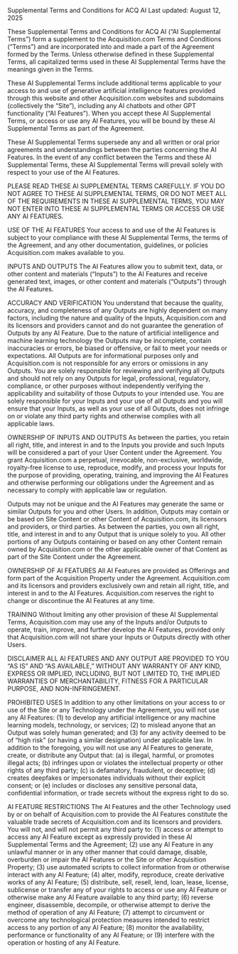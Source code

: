 Supplemental Terms and Conditions for ACQ AI
Last updated: August 12, 2025

These Supplemental Terms and Conditions for ACQ AI (“AI Supplemental Terms”) form a supplement to the Acquisition.com Terms and Conditions (“Terms”) and are incorporated into and made a part of the Agreement formed by the Terms. Unless otherwise defined in these Supplemental Terms, all capitalized terms used in these AI Supplemental Terms have the meanings given in the Terms.

These AI Supplemental Terms include additional terms applicable to your access to and use of generative artificial intelligence features provided through this website and other Acquisition.com websites and subdomains (collectively the “Site”), including any AI chatbots and other GPT functionality (“AI Features”). When you accept these AI Supplemental Terms, or access or use any AI Features, you will be bound by these AI Supplemental Terms as part of the Agreement.

These AI Supplemental Terms supersede any and all written or oral prior agreements and understandings between the parties concerning the AI Features. In the event of any conflict between the Terms and these AI Supplemental Terms, these AI Supplemental Terms will prevail solely with respect to your use of the AI Features.

PLEASE READ THESE AI SUPPLEMENTAL TERMS CAREFULLY. IF YOU DO NOT AGREE TO THESE AI SUPPLEMENTAL TERMS, OR DO NOT MEET ALL OF THE REQUIREMENTS IN THESE AI SUPPLEMENTAL TERMS, YOU MAY NOT ENTER INTO THESE AI SUPPLEMENTAL TERMS OR ACCESS OR USE ANY AI FEATURES.

USE OF THE AI FEATURES
Your access to and use of the AI Features is subject to your compliance with these AI Supplemental Terms, the terms of the Agreement, and any other documentation, guidelines, or policies Acquisition.com makes available to you.

INPUTS AND OUTPUTS
The AI Features allow you to submit text, data, or other content and materials (“Inputs”) to the AI Features and receive generated text, images, or other content and materials (“Outputs”) through the AI Features.

ACCURACY AND VERIFICATION
You understand that because the quality, accuracy, and completeness of any Outputs are highly dependent on many factors, including the nature and quality of the Inputs, Acquisition.com and its licensors and providers cannot and do not guarantee the generation of Outputs by any AI Feature. Due to the nature of artificial intelligence and machine learning technology the Outputs may be incomplete, contain inaccuracies or errors, be biased or offensive, or fail to meet your needs or expectations. All Outputs are for informational purposes only and Acquisition.com is not responsible for any errors or omissions in any Outputs. You are solely responsible for reviewing and verifying all Outputs and should not rely on any Outputs for legal, professional, regulatory, compliance, or other purposes without independently verifying the applicability and suitability of those Outputs to your intended use. You are solely responsible for your Inputs and your use of all Outputs and you will ensure that your Inputs, as well as your use of all Outputs, does not infringe on or violate any third party rights and otherwise complies with all applicable laws.

OWNERSHIP OF INPUTS AND OUTPUTS
As between the parties, you retain all right, title, and interest in and to the Inputs you provide and such Inputs will be considered a part of your User Content under the Agreement. You grant Acquisition.com a perpetual, irrevocable, non-exclusive, worldwide, royalty-free license to use, reproduce, modify, and process your Inputs for the purpose of providing, operating, training, and improving the AI Features and otherwise performing our obligations under the Agreement and as necessary to comply with applicable law or regulation.

Outputs may not be unique and the AI Features may generate the same or similar Outputs for you and other Users. In addition, Outputs may contain or be based on Site Content or other Content of Acquisition.com, its licensors and providers, or third parties. As between the parties, you own all right, title, and interest in and to any Output that is unique solely to you. All other portions of any Outputs containing or based on any other Content remain owned by Acquisition.com or the other applicable owner of that Content as part of the Site Content under the Agreement.

OWNERSHIP OF AI FEATURES
All AI Features are provided as Offerings and form part of the Acquisition Property under the Agreement. Acquisition.com and its licensors and providers exclusively own and retain all right, title, and interest in and to the AI Features. Acquisition.com reserves the right to change or discontinue the AI Features at any time.

TRAINING
Without limiting any other provision of these AI Supplemental Terms, Acquisition.com may use any of the Inputs and/or Outputs to operate, train, improve, and further develop the AI Features, provided only that Acquisition.com will not share your Inputs or Outputs directly with other Users.

DISCLAIMER
ALL AI FEATURES AND ANY OUTPUT ARE PROVIDED TO YOU “AS IS” AND “AS AVAILABLE,” WITHOUT ANY WARRANTY OF ANY KIND, EXPRESS OR IMPLIED, INCLUDING, BUT NOT LIMITED TO, THE IMPLIED WARRANTIES OF MERCHANTABILITY, FITNESS FOR A PARTICULAR PURPOSE, AND NON-INFRINGEMENT.

PROHIBITED USES
In addition to any other limitations on your access to or use of the Site or any Technology under the Agreement, you will not use any AI Features: (1) to develop any artificial intelligence or any machine learning models, technology, or services; (2) to mislead anyone that an Output was solely human generated; and (3) for any activity deemed to be of “high risk” (or having a similar designation) under applicable law. In addition to the foregoing, you will not use any AI Features to generate, create, or distribute any Output that: (a) is illegal, harmful, or promotes illegal acts; (b) infringes upon or violates the intellectual property or other rights of any third party; (c) is defamatory, fraudulent, or deceptive; (d) creates deepfakes or impersonates individuals without their explicit consent; or (e) includes or discloses any sensitive personal data, confidential information, or trade secrets without the express right to do so.

AI FEATURE RESTRICTIONS
The AI Features and the other Technology used by or on behalf of Acquisition.com to provide the AI Features constitute the valuable trade secrets of Acquisition.com and its licensors and providers. You will not, and will not permit any third party to: (1) access or attempt to access any AI Feature except as expressly provided in these AI Supplemental Terms and the Agreement; (2) use any AI Feature in any unlawful manner or in any other manner that could damage, disable, overburden or impair the AI Features or the Site or other Acquisition Property; (3) use automated scripts to collect information from or otherwise interact with any AI Feature; (4) alter, modify, reproduce, create derivative works of any AI Feature; (5) distribute, sell, resell, lend, loan, lease, license, sublicense or transfer any of your rights to access or use any AI Feature or otherwise make any AI Feature available to any third party; (6) reverse engineer, disassemble, decompile, or otherwise attempt to derive the method of operation of any AI Feature; (7) attempt to circumvent or overcome any technological protection measures intended to restrict access to any portion of any AI Feature; (8) monitor the availability, performance or functionality of any AI Feature; or (9) interfere with the operation or hosting of any AI Feature.